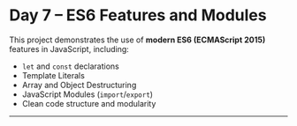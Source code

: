 # Day 7 – ES6 Features and Modules

This project demonstrates the use of **modern ES6 (ECMAScript 2015)** features in JavaScript, including:

- `let` and `const` declarations
- Template Literals
- Array and Object Destructuring
- JavaScript Modules (`import`/`export`)
- Clean code structure and modularity

---
